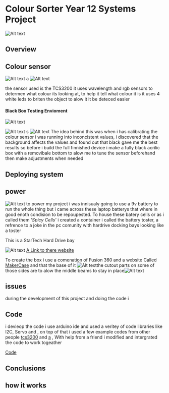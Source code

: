 # Colour Sorter Year 12 Systems Project

![Alt text](PXL_20230614_035852029.jpg)

## Overview






## Colour sensor

![Alt text](PXL_20230614_035852029-1.jpg)
a
![Alt text](PXL_20230614_035901068.jpg)

the sensor used is the TCS3200 it uses wavelength and rgb sensors to determen what colour its looking at, to help it tell what colour it is it uses 4 white leds to briten the object to alow it it be deteced easier 

#### Black Box Testing Envioment
![Alt text](MicrosoftTeams-image(4).jpg)

![Alt text](MicrosoftTeams-image(3).jpg)
s
 ![Alt text](MicrosoftTeams-image(2).jpg) 
The idea behind this was when i has calibrating the colour sensor i was running into inconcistent values, i discovered that the background affects the values and found out that black gave me the best results so before i build the full finnished device i make a fully black acrilic box with a removibale bottom to alow me to tune the sensor beforehand then make adjustments when needed 


## Deploying system



## power
![Alt text](MicrosoftTeams-image.jpg)
to power my project i was innisualy going to use a 9v battery to run the whole thing but i came across these laptop batterys that where in good enoth condision to be repoupested. To house these batery cells or as i called them *'Spicy Cells'* i created a container i called the battery toster, a refrence to a joke in the pc comunity with hardrive docking bays looking like a toster


This is a StarTech Hard Drive bay

![Alt text](Drive_Toaster.jpg) [A Link to there website](https://www.startech.com/en-au)

To create the box i use a comenation of Fusion 360 and a website Called [MakerCase](https://en.makercase.com/#/) and that the base of it 
![Alt text](image.png)the cutout parts on some of those sides are to alow the middle beams to stay in place![Alt text](image-1.png)


## issues
during the development of this project and doing the code i


## Code

i devleop the code i use arduino ide and used a veritey of code libraries like I2C, Servo and , on top of that i used a few example codes from other people [tcs3200](https://randomnerdtutorials.com/arduino-color-sensor-tcs230-tcs3200/ ) and [a]() , With help from a friend i modified and intergrated the code to work togeather

[Code](posible_colour.ino)

## Conclusions

## how it works